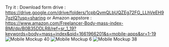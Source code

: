 Try it :
Download form drive : https://drive.google.com/drive/folders/1cpbQvmQLbUQZEg72FG_LLhVeEH97gzIQ?usp=sharing
or Amazon appstore : https://www.amazon.com/Freelancer-Body-mass-index-BMI/dp/B0B35DDLR8/ref=sr_1_19?keywords=body+mass+index&qid=1661966201&s=mobile-apps&sr=1-19
![Mobile Mockup 40](https://user-images.githubusercontent.com/74520574/187738410-14d08214-fccc-4e9e-8a01-8387195f1b09.png)
![Mobile Mockup 6](https://user-images.githubusercontent.com/74520574/187738432-08533fb0-bf23-43d4-845c-2a987e00aae6.png)
![Mobile Mockup 38](https://user-images.githubusercontent.com/74520574/187738476-bf23607f-903f-4a28-ac88-219e3e52f8ea.png)
